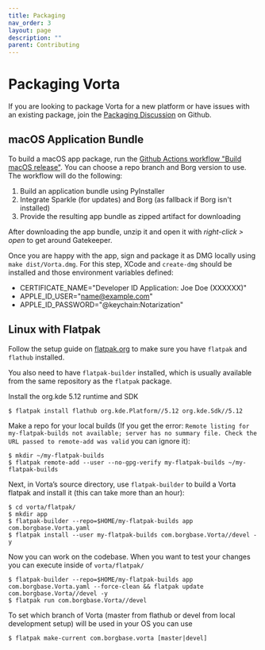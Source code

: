 ```yaml
---
title: Packaging
nav_order: 3
layout: page
description: ""
parent: Contributing
---
```


# Packaging Vorta

If you are looking to package Vorta for a new platform or have issues with an existing package, join the [Packaging Discussion](https://github.com/borgbase/vorta/discussions/categories/packaging) on Github.

## macOS Application Bundle

To build a macOS app package, run the [Github Actions workflow "Build macOS release"](https://github.com/borgbase/vorta/actions). You can choose a repo branch and Borg version to use. The workflow will do the following:

1. Build an application bundle using PyInstaller
2. Integrate Sparkle (for updates) and Borg (as fallback if Borg isn't installed)
3. Provide the resulting app bundle as zipped artifact for downloading

After downloading the app bundle, unzip it and open it with _right-click > open_ to get around Gatekeeper.

Once you are happy with the app, sign and package it as DMG locally using `make dist/Vorta.dmg`. For this step, XCode and `create-dmg` should be installed and those environment variables defined:

- CERTIFICATE_NAME="Developer ID Application: Joe Doe (XXXXXX)"
- APPLE_ID_USER="name@example.com"
- APPLE_ID_PASSWORD="@keychain:Notarization"

## Linux with Flatpak

Follow the setup guide on [flatpak.org](http://flatpak.org/setup/) to make sure you have `flatpak` and `flathub` installed.

You also need to have `flatpak-builder` installed, which is usually available from the same repository as the `flatpak` package.

Install the org.kde 5.12 runtime and SDK

```
$ flatpak install flathub org.kde.Platform//5.12 org.kde.Sdk//5.12
```

Make a repo for your local builds (If you get the error: `Remote listing for my-flatpak-builds not available; server has no summary file. Check the URL passed to remote-add was valid` you can ignore it):

```
$ mkdir ~/my-flatpak-builds
$ flatpak remote-add --user --no-gpg-verify my-flatpak-builds ~/my-flatpak-builds
```

Next, in Vorta’s source directory, use `flatpak-builder` to build a Vorta flatpak and install it (this can take more than an hour):

```
$ cd vorta/flatpak/
$ mkdir app
$ flatpak-builder --repo=$HOME/my-flatpak-builds app com.borgbase.Vorta.yaml
$ flatpak install --user my-flatpak-builds com.borgbase.Vorta//devel -y
```

Now you can work on the codebase. When you want to test your changes you can execute inside of `vorta/flatpak/`

```
$ flatpak-builder --repo=$HOME/my-flatpak-builds app com.borgbase.Vorta.yaml --force-clean && flatpak update com.borgbase.Vorta//devel -y
$ flatpak run com.borgbase.Vorta//devel
```

To set which branch of Vorta (master from flathub or devel from local development setup) will be used in your OS you can use

```
$ flatpak make-current com.borgbase.vorta [master|devel]
```
